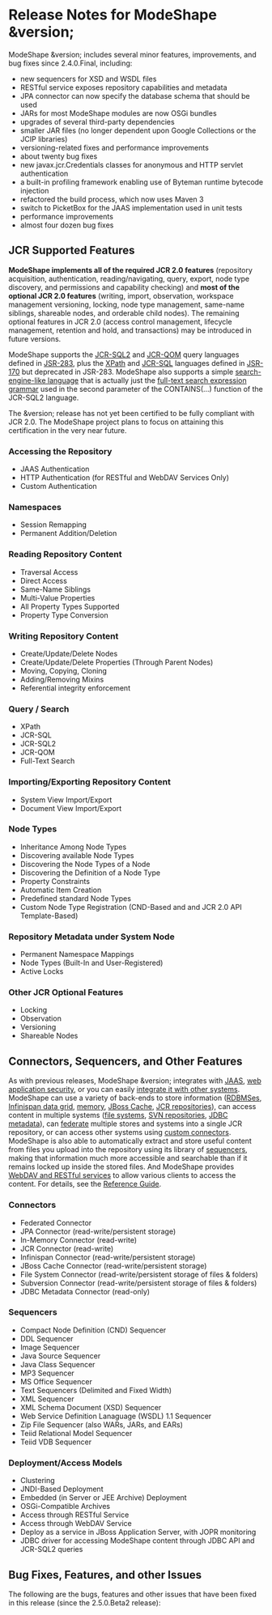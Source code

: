 # Release Notes for ModeShape &version;

ModeShape &version; includes several minor features, improvements, and bug fixes since 2.4.0.Final, including:

- new sequencers for XSD and WSDL files
- RESTful service exposes repository capabilities and metadata
- JPA connector can now specify the database schema that should be used
- JARs for most ModeShape modules are now OSGi bundles
- upgrades of several third-party dependencies
- smaller JAR files (no longer dependent upon Google Collections or the JCIP libraries)
- versioning-related fixes and performance improvements
- about twenty bug fixes
- new javax.jcr.Credentials classes for anonymous and HTTP servlet authentication
- a built-in profiling framework enabling use of Byteman runtime bytecode injection
- refactored the build process, which now uses Maven 3
- switch to PicketBox for the JAAS implementation used in unit tests
- performance improvements
- almost four dozen bug fixes

## JCR Supported Features

**ModeShape implements all of the required JCR 2.0 features** (repository acquisition, 
authentication, reading/navigating, query, export, node type discovery, and permissions and capability 
checking) and **most of the optional JCR 2.0 features** (writing, import, observation, workspace management
versioning, locking, node type management, same-name siblings, shareable nodes, and orderable 
child nodes). The remaining optional features in JCR 2.0 (access control management, 
lifecycle management, retention and hold, and transactions) may be introduced in future versions.

ModeShape supports the [JCR-SQL2][1] and [JCR-QOM][2] query languages defined in [JSR-283][3], plus the [XPath][4] and 
[JCR-SQL][5] languages defined in [JSR-170][6] but deprecated in JSR-283. ModeShape also supports a simple
[search-engine-like language][7] that is actually just the [full-text search expression grammar][8] 
used in the second parameter of the CONTAINS(...) function of the JCR-SQL2 language.

  [1]:  http://docs.jboss.org/modeshape/latest/manuals/reference/html_single/reference-guide-en.html#jcr-sql2-query-language
  [2]:  http://docs.jboss.org/modeshape/latest/manuals/reference/html_single/reference-guide-en.html#jcr-qom-query-language
  [3]:  http://jcp.org/en/jsr/detail?id=283
  [4]:  http://docs.jboss.org/modeshape/latest/manuals/reference/html_single/reference-guide-en.html#jcr-xpath-query-language
  [5]:  http://docs.jboss.org/modeshape/latest/manuals/reference/html_single/reference-guide-en.html#jcr-sql-query-language
  [6]:  http://jcp.org/en/jsr/detail?id=170
  [7]:  http://docs.jboss.org/modeshape/latest/manuals/reference/html_single/reference-guide-en.html#fulltext-search-query-language
  [8]:  http://docs.jboss.org/modeshape/latest/manuals/reference/html_single/reference-guide-en.html#jcr-sql2-full-text-search-constraints

The &version; release has not yet been certified to be fully compliant with JCR 2.0. The ModeShape 
project plans to focus on attaining this certification in the very near future.

### Accessing the Repository
- JAAS Authentication
- HTTP Authentication (for RESTful and WebDAV Services Only)
- Custom Authentication

### Namespaces
- Session Remapping
- Permanent Addition/Deletion

### Reading Repository Content
- Traversal Access
- Direct Access
- Same-Name Siblings
- Multi-Value Properties
- All Property Types Supported
- Property Type Conversion

### Writing Repository Content
- Create/Update/Delete Nodes
- Create/Update/Delete Properties (Through Parent Nodes)
- Moving, Copying, Cloning
- Adding/Removing Mixins
- Referential integrity enforcement

### Query / Search
- XPath
- JCR-SQL
- JCR-SQL2
- JCR-QOM
- Full-Text Search

### Importing/Exporting Repository Content
- System View Import/Export
- Document View Import/Export

### Node Types
- Inheritance Among Node Types
- Discovering available Node Types
- Discovering the Node Types of a Node
- Discovering the Definition of a Node Type
- Property Constraints
- Automatic Item Creation
- Predefined standard Node Types
- Custom Node Type Registration (CND-Based and and JCR 2.0 API Template-Based)

### Repository Metadata under System Node
- Permanent Namespace Mappings
- Node Types (Built-In and User-Registered)
- Active Locks

### Other JCR Optional Features
- Locking
- Observation
- Versioning
- Shareable Nodes


## Connectors, Sequencers, and Other Features

As with previous releases, ModeShape &version; integrates with [JAAS][9], [web application security][10],
or you can easily [integrate it with other systems][11]. ModeShape can use a variety of back-ends to store 
information ([RDBMSes][12], [Infinispan data grid][13], [memory][14], [JBoss Cache][15], [JCR repositories][16]), can access content
in multiple systems ([file systems][17], [SVN repositories][18], [JDBC metadata][19]), can [federate][20] multiple stores and
systems into a single JCR repository, or can access other systems using [custom connectors][21].
ModeShape is also able to automatically extract and store useful content from files you upload into 
the repository using its library of [sequencers][22], making that information much more accessible and 
searchable than if it remains locked up inside the stored files. And ModeShape provides
[WebDAV and RESTful services][23] to allow various clients to access the content. For details, see the [Reference Guide][24].

  [9]:  http://docs.jboss.org/modeshape/latest/manuals/reference/html_single/reference-guide-en.html#jcr-sessions-jaas
  [10]: http://docs.jboss.org/modeshape/latest/manuals/reference/html_single/reference-guide-en.html#jcr-sessions-servlet
  [11]: http://docs.jboss.org/modeshape/latest/manuals/reference/html_single/reference-guide-en.html#jcr-sessions-custom
  [12]: http://docs.jboss.org/modeshape/latest/manuals/reference/html_single/reference-guide-en.html#jdbc-storage-connector
  [13]: http://docs.jboss.org/modeshape/latest/manuals/reference/html_single/reference-guide-en.html#infinispan-connector
  [14]: http://docs.jboss.org/modeshape/latest/manuals/reference/html_single/reference-guide-en.html#in-memory-connector
  [15]: http://docs.jboss.org/modeshape/latest/manuals/reference/html_single/reference-guide-en.html#jboss-cache-connector
  [16]: http://docs.jboss.org/modeshape/latest/manuals/reference/html_single/reference-guide-en.html#jcr-connector
  [17]: http://docs.jboss.org/modeshape/latest/manuals/reference/html_single/reference-guide-en.html#file-system-connector
  [18]: http://docs.jboss.org/modeshape/latest/manuals/reference/html_single/reference-guide-en.html#subversion-connector
  [19]: http://docs.jboss.org/modeshape/latest/manuals/reference/html_single/reference-guide-en.html#jdbc-metadata-connector
  [20]: http://docs.jboss.org/modeshape/latest/manuals/reference/html_single/reference-guide-en.html#federation-connector
  [21]: http://docs.jboss.org/modeshape/latest/manuals/reference/html_single/reference-guide-en.html#custom-connectors
  [22]: http://docs.jboss.org/modeshape/latest/manuals/reference/html_single/reference-guide-en.html#sequencing_framework
  [23]: http://docs.jboss.org/modeshape/latest/manuals/reference/html_single/reference-guide-en.html#web-access
  [24]: http://docs.jboss.org/modeshape/latest/manuals/reference/html_single/reference-guide-en.html


### Connectors
- Federated Connector
- JPA Connector (read-write/persistent storage)
- In-Memory Connector (read-write)
- JCR Connector (read-write)
- Infinispan Connector (read-write/persistent storage)
- JBoss Cache Connector (read-write/persistent storage)
- File System Connector (read-write/persistent storage of files & folders)
- Subversion Connector (read-write/persistent storage of files & folders)
- JDBC Metadata Connector (read-only)

### Sequencers
- Compact Node Definition (CND) Sequencer
- DDL Sequencer
- Image Sequencer
- Java Source Sequencer
- Java Class Sequencer
- MP3 Sequencer
- MS Office Sequencer
- Text Sequencers (Delimited and Fixed Width)
- XML Sequencer
- XML Schema Document (XSD) Sequencer
- Web Service Definition Lanaguage (WSDL) 1.1 Sequencer
- Zip File Sequencer (also WARs, JARs, and EARs)
- Teiid Relational Model Sequencer
- Teiid VDB Sequencer

### Deployment/Access Models
- Clustering
- JNDI-Based Deployment
- Embedded (in Server or JEE Archive) Deployment
- OSGi-Compatible Archives
- Access through RESTful Service
- Access through WebDAV Service
- Deploy as a service in JBoss Application Server, with JOPR monitoring
- JDBC driver for accessing ModeShape content through JDBC API and JCR-SQL2 queries

## Bug Fixes, Features, and other Issues
The following are the bugs, features and other issues that have been fixed in this release (since the 2.5.0.Beta2 release):

            